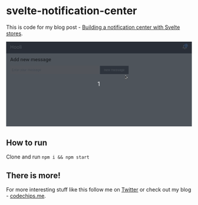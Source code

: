 # svelte-notification-center

This is code for my blog post - [Building a notification center with Svelte stores](https://codechips.me/building-notification-center-with-svelte-stores/).

![final result](/notification-center.gif)

## How to run

Clone and run `npm i && npm start`

## There is more!

For more interesting stuff like this follow me on [Twitter](https://twitter.com/codechips) or check out my blog - [codechips.me](https://codechips.me/).

